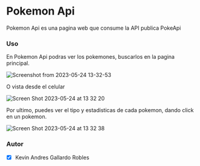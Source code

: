 # Pokemon Api

Pokemon Api es una pagina web que consume la API publica PokeApi

[PokeApi ]: https://pokeapi.co/	"PokeApi"

### Uso

En Pokemon Api podras ver los pokemones, buscarlos en la pagina principal.

![Screenshot from 2023-05-24 13-32-53](https://github.com/Kevin2606/pokemonapi/assets/54305330/6d0d5d76-4b13-43fb-b5a8-f9ee8c2de2a6)

O vista desde el celular

![Screen Shot 2023-05-24 at 13 32 20](https://github.com/Kevin2606/pokemonapi/assets/54305330/7718ab52-8299-4ca0-b71d-411c2d2c570b)

Por ultimo, puedes ver el tipo y estadisticas de cada pokemon, dando click en un pokemon.

![Screen Shot 2023-05-24 at 13 32 38](https://github.com/Kevin2606/pokemonapi/assets/54305330/338beaf1-8fd6-4ef1-b4d8-e3bc326cdb7c)

### Autor

- [x] Kevin Andres Gallardo Robles
